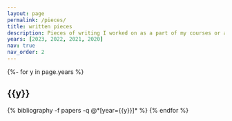 ```yaml
---
layout: page
permalink: /pieces/
title: written pieces
description: Pieces of writing I worked on as a part of my courses or as an extension of my courses in form of a Star Variant.
years: [2023, 2022, 2021, 2020]
nav: true
nav_order: 2
---
```

<!-- _pages/pieces.md -->
<div class="publications">

{%- for y in page.years %}
  <h2 class="year">{{y}}</h2>
  {% bibliography -f papers -q @*[year={{y}}]* %}
{% endfor %}

</div>
